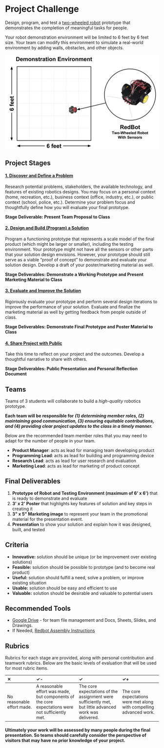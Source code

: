 # Project Challenge

Design, program, and test a [two-wheeled robot](https://www.sparkfun.com/products/12649) prototype that demonstrates the completion of  meaningful tasks for people.

Your robot demonstration environment will be limited to 6 feet by 6 feet size. Your team can modify this environment to simulate a real-world environment by adding walls, obstacles, and other objects.

![](../.gitbook/assets/robot-demo-environment.jpg)

## Project Stages

#### [1. Discover and Define a Problem](1-discover-and-define-problem/)

Research potential problems, stakeholders, the available technology, and features of existing robotics designs. You may focus on a personal context \(home, recreation, etc.\), business context \(office, industry, etc.\), or public context \(school, police, etc.\). Determine your problem focus and thoughtfully define how you will evaluate your final prototype.

**Stage Deliverable: Present Team Proposal to Class**

#### [2. Design and Build \(Program\) a Solution](https://github.com/cxd/robotics-project/tree/fbb39c73504934f9ec46bf26d114575f1e749e00/3-prototype-and-evaluation.md)

Program a functioning prototype that represents a scale model of the final product \(which might be larger or smaller\), including the testing environment. Your prototype might not have all the sensors or other parts that your solution design envisions. However, your prototype should still serve as a viable “proof of concept” to demonstrate and evaluate your solution design. Develop a draft of your poster/marketing material as well.

**Stage Deliverables: Demonstrate a Working Prototype and Present Marketing Material to Class**

#### [3. Evaluate and Improve the Solution](https://github.com/cxd/robotics-project/tree/fbb39c73504934f9ec46bf26d114575f1e749e00/5-launch-tracking-and-feedback.md)

Rigorously evaluate your prototype and perform several design iterations to improve the performance of your solution. Evaluate and finalize the marketing material as well by getting feedback from people outside of class.

**Stage Deliverables: Demonstrate Final Prototype and Poster Material to Class**

#### [4. Share Project with Public](https://github.com/cxd/robotics-project/tree/fbb39c73504934f9ec46bf26d114575f1e749e00/6-reflection-and-presentation.md)

Take this time to reflect on your project and the outcomes. Develop a thoughtful narrative to share with others.

**Stage Deliverables: Public Presentation and Personal Reflection Document**

## Teams

Teams of 3 students will collaborate to build a _high-quality_ robotics prototype.

**Each team will be responsible for** _**\(1\) determining member roles, \(2\) maintaining good communication, \(3\) ensuring equitable contributions, and \(4\) providing clear project updates to the class in a timely manner.**_

Below are the recommended team member roles that you may need to adapt for the number of people in your team.

* **Product Manager**:  acts as lead for managing team developing product
* **Programming Lead**:  acts as lead for building and programming device
* **Research Lead**:  acts as lead for user research and evaluation
* **Marketing Lead**:  acts as lead for marketing of product concept

## Final Deliverables

1. **Prototype of Robot and Testing Environment \(maximum of 6' x 6'\)**  that is ready to demonstrate and evaluate
2. **3' x 2' Poster** that highlights key features of solution and key steps in creating it
3. **3" x 5" Marketing image** to represent your team in the promotional material for the presentation event.
4. **Presentation** to show your solution and explain how it was designed, built, and tested

## Criteria

* **Innovative:**  solution should be unique \(or be improvement over existing solutions\)
* **Feasible:**  solution should be possible to prototype \(and to become real product\)
* **Useful:**  solution should fulfill a need, solve a problem, or improve existing situation
* **Usable:**  solution should be easy and efficient to use
* **Valuable:**  solution should be desirable and valuable to potential users

## Recommended Tools

* [Google Drive](https://drive.google.com) - for team file management and Docs, Sheets, Slides, and Drawings.
* If Needed, [Redbot Assembly Instructions](https://learn.sparkfun.com/tutorials/assembly-guide-for-redbot-with-shadow-chassis)

## Rubrics

Rubrics for each stage are provided, along with personal contribution and teamwork rubrics. Below are the basic levels of evaluation that will be used for most rubric items.

| ✕ | ✓- | ✓ | ✓+ |
| :--- | :--- | :--- | :--- |
| No reasonable effort made. | A reasonable effort was made, but components of the core expectations were not sufficiently met. | The core expectations of the assignment were sufficiently met, but little advanced work was delivered. | The core expectations were met along with compelling advanced work. |

#### **Ultimately your work will be assessed by many people during the final presentation. So teams should carefully consider the perspective of visitors that may have no prior knowledge of your project.**

